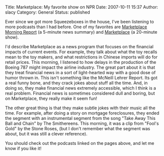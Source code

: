 Title: Marketplace: My favorite show on NPR
Date: 2007-10-11 15:37
Author: slacy
Category: General
Status: published

Ever since we got more Squeezeboxes in the house, I've been listening to
more podcasts than I had before. One of my favorites are [Marketplace
Morning
Report](http://marketplace.publicradio.org/episodes/show_rundown.php?show_id=15)
(a 5-minute news summary) and
[Marketplace](http://marketplace.publicradio.org/episodes/show_rundown.php?show_id=14)
(a 20-minute show).

I'd describe Marketplace as a news program that focuses on the financial
impacts of current events. For example, they talk about what the toy
recalls mean to the toy makers, and what restrictions in Chinese imports
will do for retail prices. This morning, I listened to how delays in the
production of the Boeing 787 might impact the airline industry. The
great part about it is that they treat financial news in a sort of
light-hearted way with a good dose of humor thrown in. This isn't
something like the McNeill Lehrer Report. Its got a real funny bone, and
they crack jokes about stuff all the time. And, in doing so, they make
financial news extremely accessible, which I think is a real problem.
Financial news is sometimes considered dull and boring, but on
Marketplace, they really make it seem fun!

The other great thing is that they make subtle jokes with their music
all the time. For example, after doing a story on mortgage foreclosures,
they ended the segment with an instrumental segment from the song "Take
Away This Ball and Chain" by The Smithereens. This morning, it was a
clip from "Fool's Gold" by the Stone Roses, (but I don't remember what
the segment was about, but it was still a clever reference).

You should check out the podcasts linked on the pages above, and let me
know if you like it!

